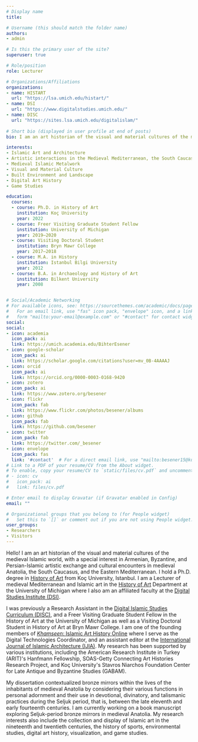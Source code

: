 ```yaml
---
# Display name
title: 

# Username (this should match the folder name)
authors:
- admin

# Is this the primary user of the site?
superuser: true

# Role/position
role: Lecturer

# Organizations/Affiliations
organizations:
- name: HISTART
  url: "https://lsa.umich.edu/histart/"
- name: DSI
  url: "https://www.digitalstudies.umich.edu/"
- name: DISC
  url: "https://sites.lsa.umich.edu/digitalislam/"
  
# Short bio (displayed in user profile at end of posts)
bio: I am an art historian of the visual and material cultures of the medieval Islamic world, with a special interest in Armenian, Byzantine, and Persian-Islamic artistic exchange and cultural encounters in medieval Anatolia, the South Caucasus, and the Eastern Mediterranean. I am a Lecturer of medieval Mediterranean and Islamic art in the [History of Art](https://lsa.umich.edu/histart) Department at the University of Michigan where I also am an affiliated faculty at the [Digital Studies Institute (DSI)](https://www.digitalstudies.umich.edu/). My research interests also include the collection and display of Islamic art in the nineteenth and twentieth centuries, the history of sports, environmental studies, digital art history, visualization, and game studies.

interests:
- Islamic Art and Architecture
- Artistic interactions in the Medieval Mediterranean, the South Caucasus and Anatolia
- Medieval Islamic Metalwork
- Visual and Material Culture
- Built Environment and Landscape
- Digital Art History
- Game Studies

education:
  courses:
  - course: Ph.D. in History of Art
    institution: Koç University
    year: 2022
  - course: Freer Visiting Graduate Student Fellow
    institution: University of Michigan
    year: 2019–2020
  - course: Visiting Doctoral Student
    institution: Bryn Mawr College
    year: 2017–2018
  - course: M.A. in History
    institution: Istanbul Bilgi University
    year: 2012
  - course: B.A. in Archaeology and History of Art
    institution: Bilkent University
    year: 2008


# Social/Academic Networking
# For available icons, see: https://sourcethemes.com/academic/docs/page-builder/#icons
#   For an email link, use "fas" icon pack, "envelope" icon, and a link in the
#   form "mailto:your-email@example.com" or "#contact" for contact widget.
social:
social:
- icon: academia
  icon_pack: ai
  link: https://umich.academia.edu/BihterEsener
- icon: google-scholar
  icon_pack: ai
  link: https://scholar.google.com/citations?user=mv_0B-4AAAAJ
- icon: orcid
  icon_pack: ai
  link: https://orcid.org/0000-0003-0168-9420
- icon: zotero
  icon_pack: ai
  link: https://www.zotero.org/besener  
- icon: flickr
  icon_pack: fab
  link: https://www.flickr.com/photos/besener/albums
- icon: github
  icon_pack: fab
  link: https://github.com/besener
- icon: twitter
  icon_pack: fab
  link: https://twitter.com/_besener
- icon: envelope
  icon_pack: fas
  link: '#contact'  # For a direct email link, use "mailto:besener15@ku.edu.tr"
# Link to a PDF of your resume/CV from the About widget.
# To enable, copy your resume/CV to `static/files/cv.pdf` and uncomment the lines below.
# - icon: cv
#   icon_pack: ai
#   link: files/cv.pdf

# Enter email to display Gravatar (if Gravatar enabled in Config)
email: ""

# Organizational groups that you belong to (for People widget)
#   Set this to `[]` or comment out if you are not using People widget.
user_groups:
- Researchers
- Visitors
---
```


Hello! I am an art historian of the visual and material cultures of the medieval Islamic world, with a special interest in Armenian, Byzantine, and Persian-Islamic artistic exchange and cultural encounters in medieval Anatolia, the South Caucasus, and the Eastern Mediterranean. I hold a Ph.D. degree in [History of Art](https://gsssh.ku.edu.tr/en/departments/archaeology-and-history-of-art/) from Koç University, Istanbul. I am a Lecturer of medieval Mediterranean and Islamic art in the [History of Art](https://lsa.umich.edu/histart) Department at the University of Michigan where I also am an affiliated faculty at the [Digital Studies Institute (DSI)](https://www.digitalstudies.umich.edu/). 

I was previously a Research Assistant in the [Digital Islamic Studies Curriculum (DISC)](https://sites.lsa.umich.edu/digitalislam/), and a Freer Visiting Graduate Student Fellow in the History of Art at the University of Michigan as well as a Visiting Doctoral Student in History of Art at Bryn Mawr College. I am one of the founding members of [*Khamseen*: Islamic Art History Online](https://sites.lsa.umich.edu/khamseen/) where I serve as the Digital Technologies Coordinator, and an assistant editor at the [International Journal of Islamic Architecture (IJIA)](https://www.intellectbooks.com/international-journal-of-islamic-architecture). My research has been supported by various institutions, including the American Research Institute in Turkey (ARIT)'s Hanfmann Fellowship, SOAS-Getty Connecting Art Histories Research Project, and Koç University's Stavros Niarchos Foundation Center for Late Antique and Byzantine Studies (GABAM).

My dissertation contextualized bronze mirrors within the lives of the inhabitants of medieval Anatolia by considering their various functions in personal adornment and their use in devotional, divinatory, and talismanic practices during the Seljuk period, that is, between the late eleventh and early fourteenth centuries. I am currently working on a book manuscript exploring Seljuk-period bronze mirrors in medieval Anatolia. My research interests also include the collection and display of Islamic art in the nineteenth and twentieth centuries, the history of sports, environmental studies, digital art history, visualization, and game studies.
